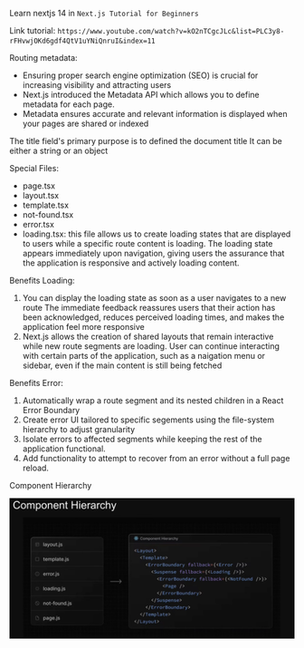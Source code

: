 Learn nextjs 14 in `Next.js Tutorial for Beginners`

Link tutorial: `https://www.youtube.com/watch?v=kO2nTCgcJLc&list=PLC3y8-rFHvwjOKd6gdf4QtV1uYNiQnruI&index=11`

Routing metadata:

- Ensuring proper search engine optimization (SEO) is crucial for increasing visibility and attracting users
- Next.js introduced the Metadata API which allows you to define metadata for each page.
- Metadata ensures accurate and relevant information is displayed when your pages are shared or indexed

The title field's primary purpose is to defined the document title
It can be either a string or an object

Special Files:

- page.tsx
- layout.tsx
- template.tsx
- not-found.tsx
- error.tsx
- loading.tsx: this file allows us to create loading states that are displayed to users while a specific route content is loading. The loading state appears immediately upon navigation, giving users the assurance that the application is responsive and actively loading content.

Benefits Loading:

1. You can display the loading state as soon as a user navigates to a new route
   The immediate feedback reassures users that their action has been acknowledged, reduces perceived loading times, and makes the application feel more responsive
2. Next.js allows the creation of shared layouts that remain interactive while new route segments are loading. User can continue interacting with certain parts of the application, such as a naigation menu or sidebar, even if the main content is still being fetched

Benefits Error:

1. Automatically wrap a route segment and its nested children in a React Error Boundary
2. Create error UI tailored to specific segements using the file-system hierarchy to adjust granularity
3. Isolate errors to affected segments while keeping the rest of the application functional.
4. Add functionality to attempt to recover from an error without a full page reload.

Component Hierarchy

![Alt text](image.png)
